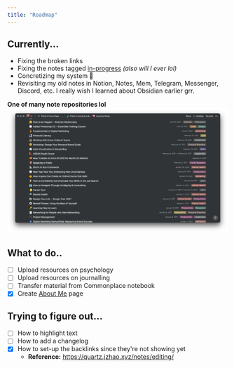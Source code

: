 ```yaml
---
title: "Roadmap"
---
```


## Currently...
- Fixing the broken links
- Fixing the notes tagged [in-progress](notes/por/in-progress.md) *(also will I ever lol)*
- Concretizing my system 🍃
- Revisiting my old notes in Notion, Notes, Mem, Telegram, Messenger, Discord, etc. I really wish I learned about Obsidian earlier grr.

**One of many note repositories lol**
![notion-notes](/notes/photos/notion-notes.png)

## What to do..
- [ ] Upload resources on psychology
- [ ] Upload resources on journalling
- [ ] Transfer material from Commonplace notebook
- [x] Create [About Me](notes/home/about.md) page

## Trying to figure out...
- [ ] How to highlight text
- [ ] How to add a changelog
- [x] How to set-up the backlinks since they're not showing yet
	- **Reference:** https://quartz.jzhao.xyz/notes/editing/
